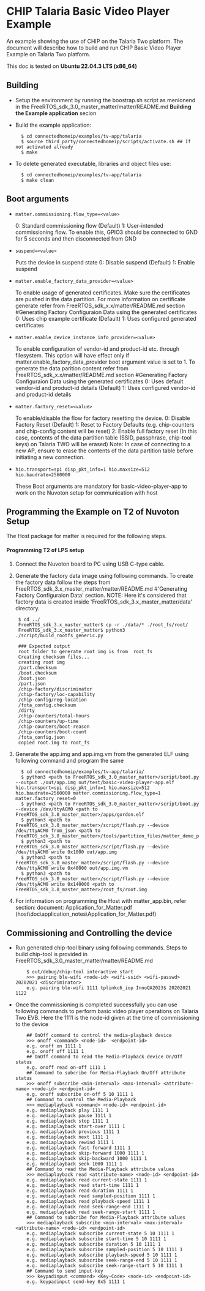# CHIP Talaria Basic Video Player Example

An example showing the use of CHIP on the Talaria Two platform. The document will describe how
to build and run CHIP Basic Video Player Example on Talaria Two platform.

This doc is tested on **Ubuntu 22.04.3 LTS (x86_64)**

## Building

-   Setup the environment by running the boostrap.sh script as menionend in the FreeRTOS_sdk_3.0_master_matter/matter/README.md **Building the Example application** secion

-   Build the example application:

          $ cd connectedhomeip/examples/tv-app/talaria
          $ source third_party/connectedhomeip/scripts/activate.sh ## If not activated already
          $ make

-   To delete generated executable, libraries and object files use:

          $ cd connectedhomeip/examples/tv-app/talaria
          $ make clean

## Boot arguments

-   `matter.commissioning.flow_type=<value>`

    0: Standard commissioning flow (Default)
    1: User-intended commissioning flow. To enable this, GPIO3 should be connected to GND for 5 seconds and then disconnected from GND

-   `suspend=<value>`

    Puts the device in suspend state
    0: Disable suspend (Default)
    1: Enable suspend

-   `matter.enable_factory_data_provider=<value>`

    To enable usage of generated certificates. Make sure the certificates are pushed in the data partition. For more information on certificate generate refer from FreeRTOS_sdk_x.x/matter/README.md section #Generating Factory Configuraion Data using the generated certificates
    0: Uses chip example certificate (Default)
    1: Uses configured generated certificates

-   `matter.enable_device_instance_info_provider=<value>`

    To enable configuration of vendor-id and product-id etc. through filesystem. This option will have effect only if matter.enable_factory_data_provider boot argument value is set to 1.
    To generate the data parition content refer from FreeRTOS_sdk_x.x/matter/README.md section #Generating Factory Configuraion Data using the generated certificates
    0: Uses default vendor-id and product-id details (Default)
    1: Uses configured vendor-id and product-id details

-   `matter.factory_reset=<value>`

    To enable/disable the flow for factory resetting the device.
    0: Disable Factory Reset (Default)
    1: Reset to Factory Defaults (e.g. chip-counters and chip-config content will be reset)
    2: Enable full factory reset (In this case, contents of the data partition table (SSID, passphrase, chip-tool keys) on     Talaria TWO will be erased)
       Note: In case of connecting to a new AP, ensure to erase the contents of the data partition table before initiating a new connection.

-   `hio.transport=spi disp_pkt_info=1 hio.maxsize=512 hio.baudrate=2560000`

    These Boot arguments are mandatory for basic-video-player-app to work on the Nuvoton setup for communication with host



## Programming the Example on T2 of Nuvoton Setup
The Host package for matter is required for the following steps.

#### Programming T2 of LPS setup
1. Connect the Nuvoton board to PC using USB C-type cable.
2. Generate the factory data image using following commands. To create the factory data follow the steps from FreeRTOS_sdk_3.x_master_matter/matter/README.md #'Generating Factory Configuraion Data' section.
NOTE: Here it's considered that factory data is created inside 'FreeRTOS_sdk_3.x_master_matter/data' directory.

        $ cd ../
        FreeRTOS_sdk_3.x_master_matter$ cp -r ./data/* ./root_fs/root/
        FreeRTOS_sdk_3.x_master_matter$ python3 ./script/build_rootfs_generic.py

        ### Expected output
        root folder to generate root img is from  root_fs
        Creating checksum files...
        creating root img
        /part.checksum
        /boot.checksum
        /boot.json
        /part.json
        /chip-factory/discriminator
        /chip-factory/loc-capability
        /chip-config/reg-location
        /fota_config.checksum
        /dirty
        /chip-counters/total-hours
        /chip-counters/up-time
        /chip-counters/boot-reason
        /chip-counters/boot-count
        /fota_config.json
        copied root.img to root_fs
3. Generate the app.img and app.img.vm from the generated ELF using following command and program the same

         $ cd connectedhomeip/examples/tv-app/talaria/
         $ python3 <path to FreeRTOS_sdk_3.0_master_matter>/script/boot.py --output ./out/app.img out/test/basic-video-player-app.elf hio.transport=spi disp_pkt_info=1 hio.maxsize=512 hio.baudrate=2560000 matter.commissioning.flow_type=1 matter.factory_reset=0
         $ python3 <path to FreeRTOS_sdk_3.0_master_matter>/script/boot.py --device /dev/ttyACM0 <path to FreeRTOS_sdk_3.0_master_matter>/apps/gordon.elf
         $ python3 <path to FreeRTOS_sdk_3.0_master_matter>/script/flash.py --device /dev/ttyACM0 from_json <path to FreeRTOS_sdk_3.0_master_matter>/tools/partition_files/matter_demo_partition.json
         $ python3 <path to FreeRTOS_sdk_3.0_master_matter>/script/flash.py --device /dev/ttyACM0 write 0x1000 out/app.img
         $ python3 <path to FreeRTOS_sdk_3.0_master_matter>/script/flash.py --device /dev/ttyACM0 write 0x40000 out/app.img.vm
         $ python3 <path to FreeRTOS_sdk_3.0_master_matter>/script/flash.py --device /dev/ttyACM0 write 0x140000 <path to FreeRTOS_sdk_3.0_master_matter>/root_fs/root.img
4. For information on programming the Host with matter_app.bin, refer section: document: Application_for_Matter.pdf (host\doc\application_notes\Application_for_Matter.pdf)

## Commissioning and Controlling the device
- Run generated chip-tool binary using following commands. Steps to build chip-tool is provided in FreeRTOS_sdk_3.0_master_matter/matter/README.md

          $ out/debug/chip-tool interactive start
          >>> pairing ble-wifi <node-id> <wifi-ssid> <wifi-passwd> 20202021 <discriminator>
          e.g. pairing ble-wifi 1111 tplinkc6_iop InnoQA2023$ 20202021 1122
- Once the commissioning is completed successfully you can use following commands to perform basic video player operations on Talaria Two EVB. Here the 1111 is the node-id given at the time of commissioning to the device
          
          ## OnOff command to control the media-playback device
          >>> onoff <command> <node-id>  <endpoint-id>
          e.g. onoff on 1111 1
          e.g. onoff off 1111 1
          ## OnOff command to read the Media-Playback device On/Off status
          e.g. onoff read on-off 1111 1
          ## Command to subcribe for Media-Playback On/Off attribute status
          >>> onoff subscribe <min-interval> <max-interval> <attribute-name> <node-id> <endpoint-id>
          e.g. onoff subscribe on-off 5 10 1111 1
          ## Command to control the Media-Playback
          >>> mediaplayback <command> <node-id> <endpoint-id>
          e.g. mediaplayback play 1111 1
          e.g. mediaplayback pause 1111 1
          e.g. mediaplayback stop 1111 1
          e.g. mediaplayback start-over 1111 1
          e.g. mediaplayback previous 1111 1
          e.g. mediaplayback next 1111 1
          e.g. mediaplayback rewind 1111 1
          e.g. mediaplayback fast-forward 1111 1
          e.g. mediaplayback skip-forward 1000 1111 1
          e.g. mediaplayback skip-backward 1000 1111 1
          e.g. mediaplayback seek 1000 1111 1
          ## Command to read the Media-Playback attribute values
          >>> mediaplayback read <attribute-name> <node-id> <endpoint-id>
          e.g. mediaplayback read current-state 1111 1
          e.g. mediaplayback read start-time 1111 1
          e.g. mediaplayback read duration 1111 1
          e.g. mediaplayback read sampled-position 1111 1
          e.g. mediaplayback read playback-speed 1111 1
          e.g. mediaplayback read seek-range-end 1111 1
          e.g. mediaplayback read seek-range-start 1111 1
          ## Command to subcribe for Media-Playback attribute values
          >>> mediaplayback subscribe <min-interval> <max-interval> <attribute-name> <node-id> <endpoint-id>
          e.g. mediaplayback subscribe current-state 5 10 1111 1
          e.g. mediaplayback subscribe start-time 5 10 1111 1
          e.g. mediaplayback subscribe duration 5 10 1111 1
          e.g. mediaplayback subscribe sampled-position 5 10 1111 1
          e.g. mediaplayback subscribe playback-speed 5 10 1111 1
          e.g. mediaplayback subscribe seek-range-end 5 10 1111 1
          e.g. mediaplayback subscribe seek-range-start 5 10 1111 1
          ## Command to send input-key
          >>> keypadinput <command> <Key-Code> <node-id> <endpoint-id>
          e.g. keypadinput send-key 0x5 1111 1
